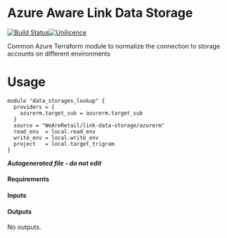 # Azure Aware Link Data Storage

[![Build Status](https://dev.azure.com/weareretail/Tooling/_apis/build/status/mod_azu_databricks_data?repoName=mod_azu_link_data_storage&branchName=master)](https://dev.azure.com/weareretail/Tooling/_build/latest?definitionId=11&repoName=mod_azu_link_data_storage&branchName=master)[![Unilicence](https://img.shields.io/badge/licence-The%20Unilicence-green)](LICENCE)

Common Azure Terraform module to normalize the connection to storage accounts on different environments

# Usage

```hcl
module "data_storages_lookup" {
  providers = {
    azurerm.target_sub = azurerm.target_sub
  }
  source = "WeAreRetail/link-data-storage/azurerm"
  read_env  = local.read_env
  write_env = local.write_env
  project   = local.target_trigram
}
```

***Autogenerated file - do not edit***

#### Requirements

#### Inputs

#### Outputs

No outputs.
